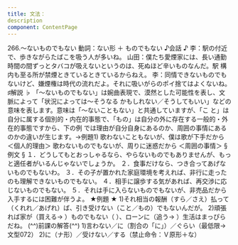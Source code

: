 ```yaml
---
title: 文法：
description
component: ContentPage
---
```



266.～ないものでもない
動詞：ない形 ＋ ものでもない
♪会話 ♪
李：駅の付近で、歩きながらたばこを吸う人が多いね。
山田：僕たち愛煙家には、長い通勤時間の間ずっとタバコが吸えないというのは、死ぬほど辛いものなんだ。駅 構内も至る所が禁煙ときているときているからねえ。
李：同情できないものでもないけど、嫌煙権は時代の流れだよ。それに吸いがらのポイ捨てはよくないね。
♯解説 ♭
「～ないものでもない」は婉曲表現で、漠然とした可能性を表し、文脈によって「状況によっては～そうなる かもしれない／そうしてもいい」などの意味を表します。意味は「～ないこともない」と共通していますが、「こ と」は自分に属する個別的・内在的事態で、「もの」は自分の外に存在する一般的・外在的事態ですから、下の例 では理由が自分自身にあるのか、周囲の事情にあるのかの違いが生じます。→例題1)
歌わないこともないが、僕は歌が下手だから ＜個人的理由＞ 歌わないものでもないが、周りに迷惑だから ＜周囲の事情＞
§例文 §
１．どうしてもとおっしゃるなら、やらないものでもありませんが、もっと適任者がいるんじゃないでしょうか。
２．食事だけなら、つき合ってあげないものでもないわ。
３．その子が置かれた家庭環境を考えれば、非行に走ったのも理解できないものでもない。
４．相手に譲歩する気があれば、再交渉に応じないものでもない。
５．それは手に入らないものでもないが、非売品だから入手するには困難が伴うよ。
★例題 ★
1)それ相当の報酬（すら／さえ）払って（くれれ／あげれ）ば、引き受けない（こと／もの）でもないんだが。
2)頑張れば家が（買える→ ）ものでもない（ ）、ローンに（追う→ ）生活はまっぴらだね。
(^^)前課の解答(^^)
1)言わない／に（割合の「に」）／ぐらい（最低限→文型072）
2)に（ナ形）／受けない／する（禁止命令：Ｖ原形＋な）
